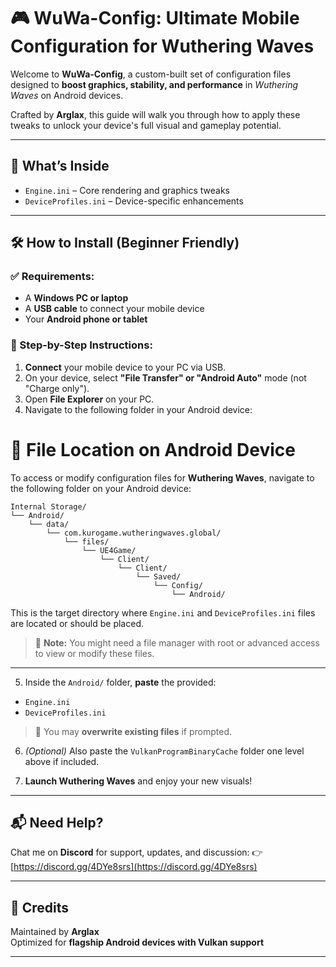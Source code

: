 # 🎮 WuWa-Config: Ultimate Mobile Configuration for Wuthering Waves

Welcome to **WuWa-Config**, a custom-built set of configuration files designed to **boost graphics, stability, and performance** in *Wuthering Waves* on Android devices.

Crafted by **Arglax**, this guide will walk you through how to apply these tweaks to unlock your device's full visual and gameplay potential.

---

## 📁 What’s Inside

- `Engine.ini` – Core rendering and graphics tweaks  
- `DeviceProfiles.ini` – Device-specific enhancements
---

## 🛠️ How to Install (Beginner Friendly)

### ✅ Requirements:
- A **Windows PC or laptop**
- A **USB cable** to connect your mobile device
- Your **Android phone or tablet**

### 🔧 Step-by-Step Instructions:

1. **Connect** your mobile device to your PC via USB.
2. On your device, select **"File Transfer" or "Android Auto"** mode (not "Charge only").
3. Open **File Explorer** on your PC.
4. Navigate to the following folder in your Android device:
# 📂 File Location on Android Device

To access or modify configuration files for **Wuthering Waves**, navigate to the following folder on your Android device:

```
Internal Storage/
└── Android/
    └── data/
        └── com.kurogame.wutheringwaves.global/
            └── files/
                └── UE4Game/
                    └── Client/
                        └── Client/
                            └── Saved/
                                └── Config/
                                    └── Android/
```

This is the target directory where `Engine.ini` and `DeviceProfiles.ini` files are located or should be placed.

> 📌 **Note:** You might need a file manager with root or advanced access to view or modify these files.

---
5. Inside the `Android/` folder, **paste** the provided:
- `Engine.ini`
- `DeviceProfiles.ini`

> 🔁 You may **overwrite existing files** if prompted.

6. *(Optional)* Also paste the `VulkanProgramBinaryCache` folder one level above if included.

7. **Launch Wuthering Waves** and enjoy your new visuals!

---

## 📬 Need Help?

Chat me on **Discord** for support, updates, and discussion:
👉 [https://discord.gg/4DYe8srs](https://discord.gg/4DYe8srs)

---

## 📝 Credits

Maintained by **Arglax**  
Optimized for **flagship Android devices with Vulkan support**

---
